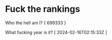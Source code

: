 # Fuck the rankings

Who the hell am I?
{ 699333 }

What fucking year is it?
[ 2024-02-16T02:15:33Z ]
